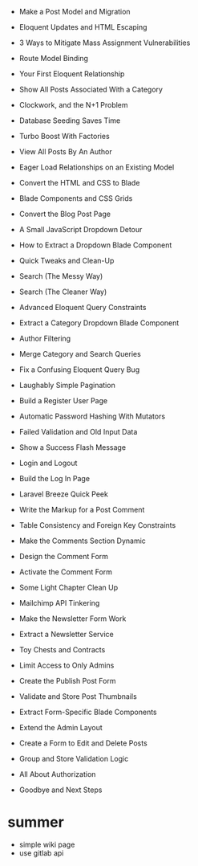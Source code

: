- Make a Post Model and Migration
- Eloquent Updates and HTML Escaping
- 3 Ways to Mitigate Mass Assignment Vulnerabilities
- Route Model Binding
- Your First Eloquent Relationship
- Show All Posts Associated With a Category
- Clockwork, and the N+1 Problem
- Database Seeding Saves Time
- Turbo Boost With Factories
- View All Posts By An Author
- Eager Load Relationships on an Existing Model

- Convert the HTML and CSS to Blade
- Blade Components and CSS Grids
- Convert the Blog Post Page
- A Small JavaScript Dropdown Detour
- How to Extract a Dropdown Blade Component
- Quick Tweaks and Clean-Up

- Search (The Messy Way)
- Search (The Cleaner Way)

- Advanced Eloquent Query Constraints
- Extract a Category Dropdown Blade Component
- Author Filtering
- Merge Category and Search Queries
- Fix a Confusing Eloquent Query Bug

- Laughably Simple Pagination
- Build a Register User Page
- Automatic Password Hashing With Mutators
- Failed Validation and Old Input Data
- Show a Success Flash Message
- Login and Logout
- Build the Log In Page
- Laravel Breeze Quick Peek

- Write the Markup for a Post Comment
- Table Consistency and Foreign Key Constraints
- Make the Comments Section Dynamic
- Design the Comment Form
- Activate the Comment Form
- Some Light Chapter Clean Up

- Mailchimp API Tinkering
- Make the Newsletter Form Work
- Extract a Newsletter Service
- Toy Chests and Contracts

- Limit Access to Only Admins
- Create the Publish Post Form
- Validate and Store Post Thumbnails
- Extract Form-Specific Blade Components
- Extend the Admin Layout
- Create a Form to Edit and Delete Posts
- Group and Store Validation Logic
- All About Authorization

- Goodbye and Next Steps

# summer

- simple wiki page
- use gitlab api
